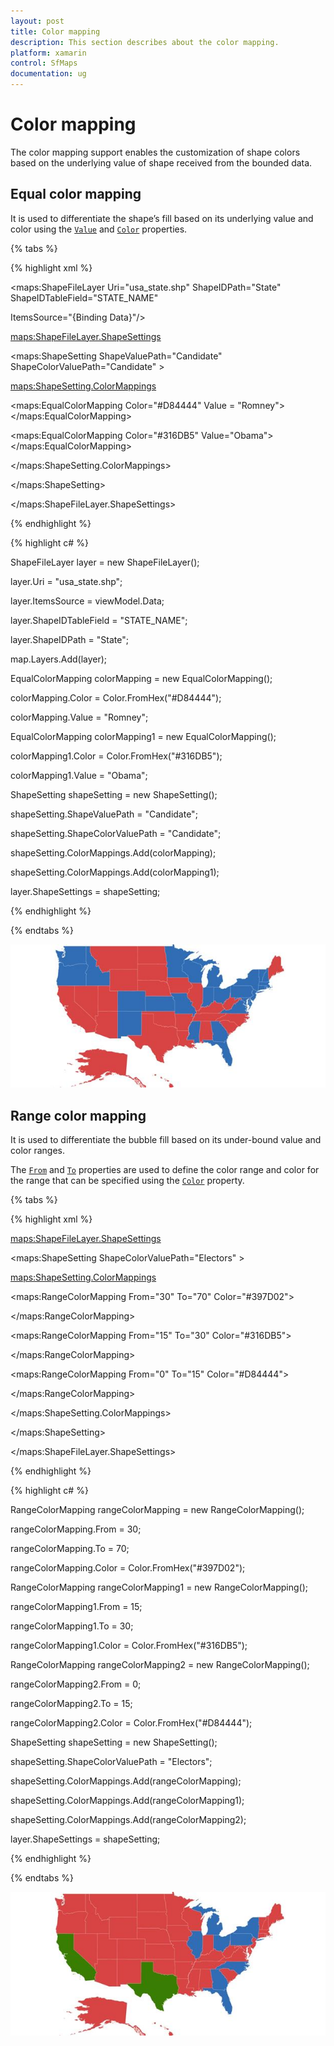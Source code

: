 ```yaml
---
layout: post
title: Color mapping
description: This section describes about the color mapping.
platform: xamarin
control: SfMaps
documentation: ug
---
```

# Color mapping

The color mapping support enables the customization of shape colors based on the underlying value of shape received from the bounded data.

## Equal color mapping

It is used to differentiate the shape’s fill based on its underlying value and color using the [`Value`](https://help.syncfusion.com/cr/cref_files/xamarin/sfmaps/Syncfusion.SfMaps.XForms~Syncfusion.SfMaps.XForms.EqualColorMapping~Value.html#) and [`Color`](https://help.syncfusion.com/cr/cref_files/xamarin/sfmaps/Syncfusion.SfMaps.XForms~Syncfusion.SfMaps.XForms.ColorMapping~Color.html#) properties.

{% tabs %}

{% highlight xml %}

<maps:ShapeFileLayer Uri="usa_state.shp" ShapeIDPath="State" ShapeIDTableField="STATE_NAME"

ItemsSource="{Binding Data}"/>

<maps:ShapeFileLayer.ShapeSettings>

<maps:ShapeSetting ShapeValuePath="Candidate" ShapeColorValuePath="Candidate" >

<maps:ShapeSetting.ColorMappings>

<maps:EqualColorMapping Color="#D84444" Value = "Romney"></maps:EqualColorMapping>

<maps:EqualColorMapping Color="#316DB5" Value="Obama"></maps:EqualColorMapping>

</maps:ShapeSetting.ColorMappings>

</maps:ShapeSetting>

</maps:ShapeFileLayer.ShapeSettings>

{% endhighlight %}

{% highlight c# %}

ShapeFileLayer layer = new ShapeFileLayer();

layer.Uri = "usa_state.shp";

layer.ItemsSource = viewModel.Data;

layer.ShapeIDTableField = "STATE_NAME"; 

layer.ShapeIDPath = "State";           

map.Layers.Add(layer);

EqualColorMapping colorMapping = new EqualColorMapping();

colorMapping.Color = Color.FromHex("#D84444");

colorMapping.Value = "Romney";

EqualColorMapping colorMapping1 = new EqualColorMapping();

colorMapping1.Color = Color.FromHex("#316DB5");

colorMapping1.Value = "Obama";

ShapeSetting shapeSetting = new ShapeSetting();

shapeSetting.ShapeValuePath = "Candidate";

shapeSetting.ShapeColorValuePath = "Candidate";

shapeSetting.ColorMappings.Add(colorMapping);

shapeSetting.ColorMappings.Add(colorMapping1);           

layer.ShapeSettings = shapeSetting;

{% endhighlight %}

{% endtabs %}

![Color mapping image](Images/ColorMapping_img1.jpeg)


## Range color mapping

It is used to differentiate the bubble fill based on its under-bound value and color ranges. 

The [`From`](https://help.syncfusion.com/cr/cref_files/xamarin/sfmaps/Syncfusion.SfMaps.XForms~Syncfusion.SfMaps.XForms.RangeColorMapping~From.html#) and [`To`](https://help.syncfusion.com/cr/cref_files/xamarin/sfmaps/Syncfusion.SfMaps.XForms~Syncfusion.SfMaps.XForms.RangeColorMapping~To.html#) properties are used to define the color range and color for the range that can be specified using the [`Color`](https://help.syncfusion.com/cr/cref_files/xamarin/sfmaps/Syncfusion.SfMaps.XForms~Syncfusion.SfMaps.XForms.ColorMapping~Color.html#) property.

{% tabs %}

{% highlight xml %}

<maps:ShapeFileLayer.ShapeSettings>

<maps:ShapeSetting  ShapeColorValuePath="Electors" >

<maps:ShapeSetting.ColorMappings>

<maps:RangeColorMapping From="30" To="70" Color="#397D02">                                        

</maps:RangeColorMapping>

<maps:RangeColorMapping From="15" To="30" Color="#316DB5">

</maps:RangeColorMapping>

<maps:RangeColorMapping From="0" To="15" Color="#D84444">

</maps:RangeColorMapping>

</maps:ShapeSetting.ColorMappings>

</maps:ShapeSetting>

</maps:ShapeFileLayer.ShapeSettings>

{% endhighlight %}

{% highlight c# %}

RangeColorMapping rangeColorMapping = new RangeColorMapping();

rangeColorMapping.From = 30;

rangeColorMapping.To = 70;

rangeColorMapping.Color = Color.FromHex("#397D02");

RangeColorMapping rangeColorMapping1 = new RangeColorMapping();

rangeColorMapping1.From = 15;

rangeColorMapping1.To = 30;

rangeColorMapping1.Color = Color.FromHex("#316DB5");

RangeColorMapping rangeColorMapping2 = new RangeColorMapping();

rangeColorMapping2.From = 0;

rangeColorMapping2.To = 15;

rangeColorMapping2.Color = Color.FromHex("#D84444");

ShapeSetting shapeSetting = new ShapeSetting();

shapeSetting.ShapeColorValuePath = "Electors";

shapeSetting.ColorMappings.Add(rangeColorMapping);

shapeSetting.ColorMappings.Add(rangeColorMapping1);

shapeSetting.ColorMappings.Add(rangeColorMapping2);

layer.ShapeSettings = shapeSetting;

{% endhighlight %}

{% endtabs %}

![Color mapping image](Images/ColorMapping_img2.jpeg)


